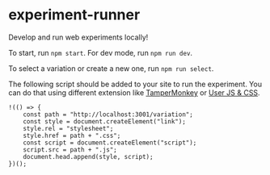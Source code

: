 # experiment-runner
Develop and run web experiments locally!

To start, run `npm start`. For dev mode, run `npm run dev`.

To select a variation or create a new one, run `npm run select`.

The following script should be added to your site to run the experiment. You can do that using different extension like [TamperMonkey](https://www.tampermonkey.net/) or [User JS & CSS](https://tenrabbits.github.io/user-js-css-docs/).

```
!(() => {
    const path = "http://localhost:3001/variation";
    const style = document.createElement("link");
    style.rel = "stylesheet";
    style.href = path + ".css";
    const script = document.createElement("script");
    script.src = path + ".js";
    document.head.append(style, script);
})();
```